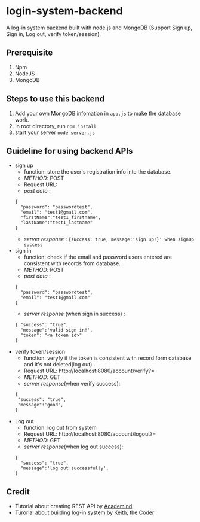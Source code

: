 # login-system-backend
A log-in system backend built with node.js and MongoDB (Support Sign up, Sign in, Log out, verify token/session).

## Prerequisite
   1. Npm
   2. NodeJS
   3. MongoDB
   
## Steps to use this backend 
   1. Add your own MongoDB infomation in `app.js` to make the database work.
   2. In root directory, run `npm install`
   3. start your server `node server.js`

## Guideline for using backend APIs
   * sign up
     * function: store the user's registration info into the database.
     * _METHOD_: POST
     * Request URL: 
     * _post data_ : 
     ```
     {
       "password": "passwordtest",
       "email": "test1@gmail.com",
       "firstName":"test1_firstname",
       "lastName":"test1_lastname"
     }
     ```
     * _server response_ : `{success: true, message:'sign up!}' when signUp success` 
   * sign in
     * function: check if the email and password users entered are consistent with records from database.
     * _METHOD_: POST
     * _post data_ : 
     ```
     {
       "password": "passwordtest",
       "email": "test1@gmail.com"
     }
     ```
     * _server response_ (when sign in success)  : 
     ```
     { "success": "true",
       "message":'valid sign in!',
       "token": "<a token id>" 
     }
     ```   
   * verify token/session
     * function: veryfy if the token is consistent with record form database and it's not deleted(log out) .
     * Request URL: http://localhost:8080/account/verify?=<token id>
     * _METHOD_: GET
     * _server response_(when verify success): 
     ```
     { 
      "success": "true",
      "message":'good',
     }
     ```  
   * Log out
     * function: log out from system
     * Request URL: http://localhost:8080/account/logout?=<token id>
     * _METHOD_: GET
     * _server response_(when log out success):
     ```
     { 
       "success": "true",
       "message":'log out successfully',
     }
     ```   
                           
                         
   
## Credit
   - Tutorial about creating REST API by [Academind](https://www.youtube.com/watch?v=WDrU305J1yw&list=PL3na9fqTo57-YCLaivCqWZFodzzothPBS&index=9&t=1030s)
   - Turorial about building log-in system by [Keith, the Coder](https://www.youtube.com/watch?v=s1swJLYxLAA&list=PL3na9fqTo57-YCLaivCqWZFodzzothPBS&index=7)
